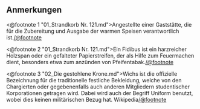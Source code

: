 <h2>Anmerkungen</h2>

<@footnote 1 "01_Strandkorb Nr. 121.md">Angestellte einer Gaststätte, die für
die Zubereitung und Ausgabe der warmen Speisen verantwortlich ist.</@footnote>

<@footnote 2 "01_Strandkorb Nr. 121.md">Ein Fidibus ist ein harzreicher
Holzspan oder ein gefalteter Papierstreifen, der als Hilfe zum Feuermachen
dient, besonders etwa zum anzünden von Pfeifentabak.</@footnote>

<@footnote 3 "02_Die gestohlene Krone.md">Wichs ist die offizielle Bezeichnung
für die traditionelle festliche Bekleidung, welche von den Chargierten oder
gegebenenfalls auch anderen Mitgliedern studentischer Korporationen getragen
wird. Dabei wird auch der Begriff Uniform benutzt, wobei dies keinen
militärischen Bezug hat. Wikipedia</@footnote>

